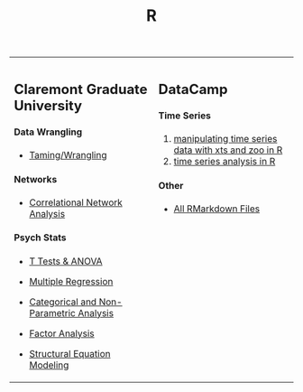

<table>
  
  <tr>
    <td colspan="2"></td>
      <header> 
        <h1>
        R
        </h1>
      </header>
  </tr>

  <tr style="vertical-align:top">
    <td>
      
## Claremont Graduate University
      
#### Data Wrangling
- [Taming/Wrangling](https://github.com/dapinedo/R/tree/master/CGU/Taming)

#### Networks
- [Correlational Network Analysis](https://github.com/dapinedo/R/tree/master/CGU/Networks/Correlational)

#### Psych Stats
- [T Tests & ANOVA](https://github.com/dapinedo/R/tree/master/CGU/Statistics/ANOVA)
- [Multiple Regression](https://github.com/dapinedo/R/tree/master/CGU/Statistics/Regression)
- [Categorical and Non-Parametric Analysis](https://github.com/dapinedo/R/tree/master/CGU/Statistics/Categorical)
- [Factor Analysis](https://github.com/dapinedo/R/tree/master/CGU/Statistics/Factor)
- [Structural Equation Modeling](https://github.com/dapinedo/R/tree/master/CGU/Statistics/SEM)

    </td>

    <td style="vertical-align:top">
  
## DataCamp

#### Time Series
1. [manipulating time series data with xts and zoo in R](https://rpubs.com/odenipinedo/manipulating-time-series-data-with-xts-and-zoo-in-R)
2. [time series analysis in R](https://rpubs.com/odenipinedo/time-series-analysis-in-R)









#### Other
- [All RMarkdown Files](https://github.com/dapinedo/R/tree/master/DataCamp)

    </td>
  
  </tr>

</table>

<!-- comment -->
